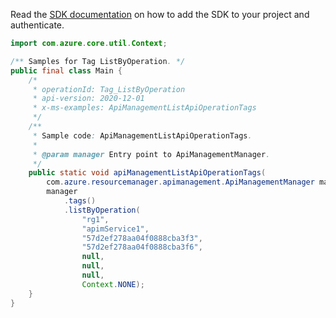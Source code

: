 Read the [SDK documentation](https://github.com/Azure/azure-sdk-for-java/blob/azure-resourcemanager-apimanagement_1.0.0-beta.2/sdk/apimanagement/azure-resourcemanager-apimanagement/README.md) on how to add the SDK to your project and authenticate.

```java
import com.azure.core.util.Context;

/** Samples for Tag ListByOperation. */
public final class Main {
    /*
     * operationId: Tag_ListByOperation
     * api-version: 2020-12-01
     * x-ms-examples: ApiManagementListApiOperationTags
     */
    /**
     * Sample code: ApiManagementListApiOperationTags.
     *
     * @param manager Entry point to ApiManagementManager.
     */
    public static void apiManagementListApiOperationTags(
        com.azure.resourcemanager.apimanagement.ApiManagementManager manager) {
        manager
            .tags()
            .listByOperation(
                "rg1",
                "apimService1",
                "57d2ef278aa04f0888cba3f3",
                "57d2ef278aa04f0888cba3f6",
                null,
                null,
                null,
                Context.NONE);
    }
}
```
